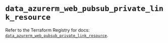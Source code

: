 # `data_azurerm_web_pubsub_private_link_resource`

Refer to the Terraform Registry for docs: [`data_azurerm_web_pubsub_private_link_resource`](https://registry.terraform.io/providers/hashicorp/azurerm/4.10.0/docs/data-sources/web_pubsub_private_link_resource).
